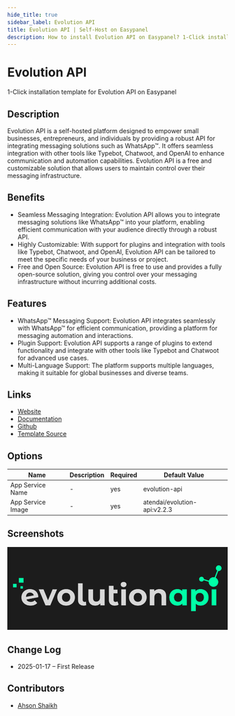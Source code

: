 ```yaml
---
hide_title: true
sidebar_label: Evolution API
title: Evolution API | Self-Host on Easypanel
description: How to install Evolution API on Easypanel? 1-Click installation template for Evolution API on Easypanel
---
```


<!-- generated -->

# Evolution API

1-Click installation template for Evolution API on Easypanel

## Description

Evolution API is a self-hosted platform designed to empower small businesses, entrepreneurs, and individuals by providing a robust API for integrating messaging solutions such as WhatsApp™. It offers seamless integration with other tools like Typebot, Chatwoot, and OpenAI to enhance communication and automation capabilities. Evolution API is a free and customizable solution that allows users to maintain control over their messaging infrastructure.

## Benefits

- Seamless Messaging Integration: Evolution API allows you to integrate messaging solutions like WhatsApp™ into your platform, enabling efficient communication with your audience directly through a robust API.
- Highly Customizable: With support for plugins and integration with tools like Typebot, Chatwoot, and OpenAI, Evolution API can be tailored to meet the specific needs of your business or project.
- Free and Open Source: Evolution API is free to use and provides a fully open-source solution, giving you control over your messaging infrastructure without incurring additional costs.

## Features

- WhatsApp™ Messaging Support: Evolution API integrates seamlessly with WhatsApp™ for efficient communication, providing a platform for messaging automation and interactions.
- Plugin Support: Evolution API supports a range of plugins to extend functionality and integrate with other tools like Typebot and Chatwoot for advanced use cases.
- Multi-Language Support: The platform supports multiple languages, making it suitable for global businesses and diverse teams.

## Links

- [Website](https://evolution-api.com)
- [Documentation](https://doc.evolution-api.com/v1/en/get-started/introduction)
- [Github](https://github.com/EvolutionAPI/evolution-api)
- [Template Source](https://github.com/easypanel-io/templates/tree/main/templates/evolutionapi)

## Options

Name | Description | Required | Default Value
-|-|-|-
App Service Name | - | yes | evolution-api
App Service Image | - | yes | atendai/evolution-api:v2.2.3

## Screenshots

![Evolution API Screenshot](./assets/screenshot.png)

## Change Log

- 2025-01-17 – First Release

## Contributors

- [Ahson Shaikh](https://github.com/Ahson-Shaikh)
